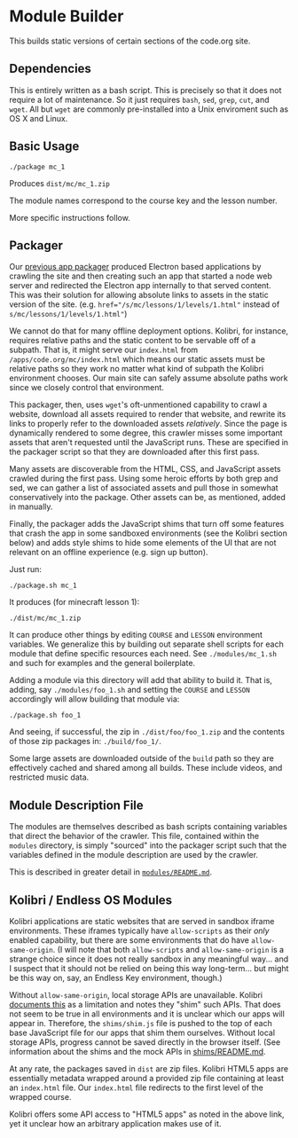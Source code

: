 # Module Builder

This builds static versions of certain sections of the code.org site.

## Dependencies

This is entirely written as a bash script. This is precisely so that it does
not require a lot of maintenance. So it just requires `bash`, `sed`,
`grep`, `cut`, and `wget`. All but `wget` are commonly pre-installed into a
Unix enviroment such as OS X and Linux.

## Basic Usage

```
./package mc_1
```

Produces `dist/mc/mc_1.zip`

The module names correspond to the course key and the lesson number.

More specific instructions follow.

## Packager

Our [previous app packager](https://github.com/code-dot-org/static-app)
produced Electron based applications by crawling the
site and then creating such an app that started a node web server and redirected
the Electron app internally to that served content. This was their solution for
allowing absolute links to assets in the static version of the site. (e.g.
`href="/s/mc/lessons/1/levels/1.html"` instead of
`s/mc/lessons/1/levels/1.html"`)

We cannot do that for many offline deployment options. Kolibri, for instance,
requires relative paths and the static content to be servable off of a subpath.
That is, it might serve our `index.html` from `/apps/code.org/mc/index.html`
which means our static assets must be relative paths so they work no matter
what kind of subpath the Kolibri environment chooses. Our main site can safely
assume absolute paths work since we closely control that environment.

This packager, then, uses `wget`'s oft-unmentioned capability to crawl a
website, download all assets required to render that website, and rewrite its
links to properly refer to the downloaded assets _relatively_. Since the page
is dynamically rendered to some degree, this crawler misses some important
assets that aren't requested until the JavaScript runs. These are specified in
the packager script so that they are downloaded after this first pass.

Many assets are discoverable from the HTML, CSS, and JavaScript assets crawled
during the first pass. Using some heroic efforts by both grep and sed, we can
gather a list of associated assets and pull those in somewhat conservatively
into the package. Other assets can be, as mentioned, added in manually.

Finally, the packager adds the JavaScript shims that turn off some features that
crash the app in some sandboxed environments (see the Kolibri section below) and
adds style shims to hide some elements of the UI that are not relevant on an
offline experience (e.g. sign up button).

Just run:

```
./package.sh mc_1
```

It produces (for minecraft lesson 1):

```
./dist/mc/mc_1.zip
```

It can produce other things by editing `COURSE` and `LESSON` environment variables.
We generalize this by building out separate shell scripts for each module that
define specific resources each need. See `./modules/mc_1.sh` and such for examples
and the general boilerplate.

Adding a module via this directory will add that ability to build it. That is,
adding, say `./modules/foo_1.sh` and setting the `COURSE` and `LESSON` accordingly
will allow building that module via:

```
./package.sh foo_1
```

And seeing, if successful, the zip in `./dist/foo/foo_1.zip` and the contents of
those zip packages in: `./build/foo_1/`.

Some large assets are downloaded outside of the `build` path so they are effectively
cached and shared among all builds. These include videos, and restricted
music data.

## Module Description File

The modules are themselves described as bash scripts containing variables that
direct the behavior of the crawler. This file, contained within the `modules`
directory, is simply "sourced" into the packager script such that the variables
defined in the module description are used by the crawler.

This is described in greater detail in [`modules/README.md`](modules/README.md).

## Kolibri / Endless OS Modules

Kolibri applications are static websites that are served in sandbox iframe
environments. These iframes typically have `allow-scripts` as their _only_
enabled capability, but there are some environments that do have
`allow-same-origin`. (I will note that both `allow-scripts` and
`allow-same-origin` is a strange choice since it does not really sandbox
in any meaningful way... and I suspect that it should not be relied on being
this way long-term... but might be this way on, say, an Endless Key
environment, though.)

Without `allow-same-origin`, local storage APIs are unavailable. Kolibri
[documents this](https://kolibri-dev.readthedocs.io/en/develop/frontend_architecture/HTML5_API.html)
as a limitation and notes they "shim" such APIs. That does not seem to be true
in all environments and it is unclear which our apps will appear in. Therefore,
the `shims/shim.js` file is pushed to the top of each base JavaScript file for our
apps that shim them ourselves. Without local storage APIs, progress cannot be
saved directly in the browser itself. (See information about the shims and the
mock APIs in [shims/README.md](shims).

At any rate, the packages saved in `dist` are zip files. Kolibri HTML5 apps are
essentially metadata wrapped around a provided zip file containing at least an
`index.html` file. Our `index.html` file redirects to the first level of the
wrapped course.

Kolibri offers some API access to "HTML5 apps" as noted in the above link, yet
it unclear how an arbitrary application makes use of it.
